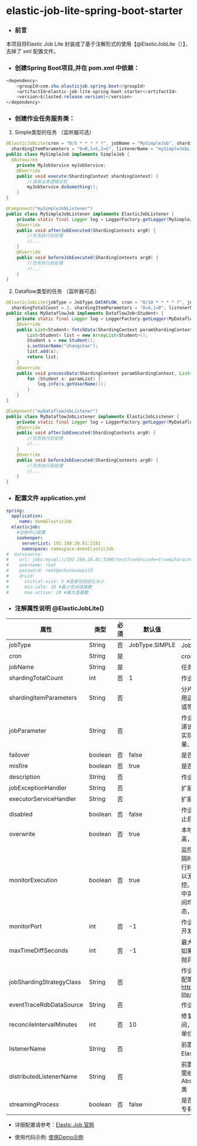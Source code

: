# elastic-job-lite-spring-boot-starter
- ### 前言
 本项目将Elastic Job Lite 封装成了基于注解形式的使用【@ElasticJobLite（）】，去掉了 xml 配置文件。

- ### 创建Spring Boot项目,并在 pom.xml 中依赖：
``` java
<dependency>
    <groupId>com.shu.elasticjob.spring.boot</groupId>
    <artifactId>elastic-job-lite-spring-boot-starter</artifactId>
    <version>${lasted.release.version}</version>
</dependency>
```
- ### 创建作业任务服务类：

1. Simple类型的任务 （监听器可选）
``` java
@ElasticJobLite(cron = "0/5 * * * * ?", jobName = "MySimpleJob", shardingTotalCount = 3, 
  shardingItemParameters = "0=B,1=S,2=G", listenerName = "mySimpleJobListener")
public class MySimpleJob implements SimpleJob {
  @Autowired
	private MyJobService myJobService;
	@Override
	public void execute(ShardingContext shardingContext) {
		//调用业务逻辑实现
		myJobService.doSomething();
	}
}
```
``` java 
@Component("mySimpleJobListener")
public class MySimpleJobListener implements ElasticJobListener {
	private static final Logger log = LoggerFactory.getLogger(MySimpleJobListener.class);
	@Override
	public void afterJobExecuted(ShardingContexts arg0) {
		//任务执行后处理
		//...
	}
	@Override
	public void beforeJobExecuted(ShardingContexts arg0) {
		//任务执行前处理
		//...
	}
}
```
2. Dataflow类型的任务 （监听器可选）
``` java
@ElasticJobLite(jobType = JobType.DATAFLOW, cron = "0/10 * * * * ?", jobName = "myDataflowJob", 
  shardingTotalCount = 2, shardingItemParameters = "0=A,1=B", listenerName = "myDataflowJobListener")
public class MyDataflowJob implements DataflowJob<Student> {
	private static final Logger log = LoggerFactory.getLogger(MyDataflowJob.class);
	@Override
	public List<Student> fetchData(ShardingContext paramShardingContext) {
		List<Student> list = new ArrayList<Student>();
		Student s = new Student();
		s.setUserName("zhangshan");
		list.add(s);
		return list;
	}
	@Override
	public void processData(ShardingContext paramShardingContext, List<Student> paramList) {
		for (Student s: paramList) {
			log.info(s.getUserName());
		}
	}
}

@Component("myDataflowJobListener")
public class MyDataflowJobListener implements ElasticJobListener {
	private static final Logger log = LoggerFactory.getLogger(MyDataflowJobListener.class);
	@Override
	public void afterJobExecuted(ShardingContexts arg0) {
		//任务执行后处理
		//...
	}
	@Override
	public void beforeJobExecuted(ShardingContexts arg0) {
		//任务执行前处理
		//...
	}
}
```
- ### 配置文件 application.yml
``` yml
spring:
  application:
     name: demoElasticJob
  elasticjob:
    #注册中心配置
    zookeeper:
      serverList: 192.168.20.81:2181
      namespace: namespace-demoElasticJob
#  datasource:
#    url: jdbc:mysql://192.168.20.81:3306/test?useUnicode=true&characterEncoding=utf8&useSSL=false
#    username: root
#    password: root@echinacoop123
#    druid:
#      initial-size: 5 #连接池初始化大小
#      min-idle: 10 #最小空闲连接数
#      max-active: 20 #最大连接数
```

- ### 注解属性说明 @ElasticJobLite()
属性 | 类型 | 必须 | 默认值 | 描述
----|----|----|----|----
jobType | String | 否 | JobType.SIMPLE | JobType.SIMPLE 或 JobType.DATAFLOW
cron | String | 是 |  | cron表达式，用于控制作业触发时间
jobName | String | 是 |  | 任务名称
shardingTotalCount | int | 否 | 1 | 作业分片总数
shardingItemParameters | String | 否 |  | 分片序列号和参数用等号分隔，多个键值对用逗号分隔 分片序列号从0开始，不可大于或等于作业分片总数 如：0=a,1=b,2=c
jobParameter | String | 否 |  | 作业自定义参数 作业自定义参数，可通过传递该参数为作业调度的业务方法传参，用于实现带参数的作业。例：每次获取的数据量、作业实例从数据库读取的主键等
failover | boolean | 否 | false | 是否开启失效转移
misfire | boolean | 否 | true | 是否开启错过任务重新执行
description | String | 否 |  | 作业描述信息
jobExceptionHandler | String | 否 |  | 扩展异常处理类
executorServiceHandler | String | 否 |  | 扩展作业处理线程池类
disabled | boolean | 否 | false | 作业是否禁止启动 可用于部署作业时，先禁止启动，部署结束后统一启动
overwrite | boolean | 否 | true | 本地配置是否可覆盖注册中心配置 如果可覆盖，每次启动作业都以本地配置为准
monitorExecution | boolean | 否 | true | 监控作业运行时状态 每次作业执行时间和间隔时间均非常短的情况，建议不监控作业运行时状态以提升效率。因为是瞬时状态，所以无必要监控。请用户自行增加数据堆积监控。并且不能保证数据重复选取，应在作业中实现幂等性。 每次作业执行时间和间隔时间均较长的情况，建议监控作业运行时状态，可保证数据不会重复选取。
monitorPort | int | 否 | -1 | 作业监控端口 建议配置作业监控端口, 方便开发者dump作业信息。
maxTimeDiffSeconds | int | 否 | -1 | 最大允许的本机与注册中心的时间误差秒数 如果时间误差超过配置秒数则作业启动时将抛异常 配置为-1表示不校验时间误差
jobShardingStrategyClass | String | 否 |  | 作业分片策略实现类全路径 默认使用平均分配策略 详情参见：作业分片策略 http://elasticjob.io/docs/elastic-job-lite/02-guide/job-sharding-strategy
eventTraceRdbDataSource | String | 否 |  | 作业事件追踪的数据源Bean引用
reconcileIntervalMinutes | int | 否 | 10 | 修复作业服务器不一致状态服务调度间隔时间，配置为小于1的任意值表示不执行修复 单位：分钟
listenerName | String | 否 |  | 前置后置任务监听实现类Bean引用，需实现ElasticJobListener接口
distributedListenerName | String | 否 |  | 前置后置任务分布式监听实现类Bean引用，需继承AbstractDistributeOnceElasticJobListener类
streamingProcess | boolean | 否 | false | 是否流式处理数据 (DataflowJob类型的作业专有属性)

	
- 详细配置请参考：<a href="http://elasticjob.io/docs/elastic-job-lite/02-guide/config-manual">Elastic Job 官网</a>

- 使用代码示例: <a href = "https://github.com/shujianhua/demo-integration/tree/master/demo-elastic-job">使用Demo示例</a>
